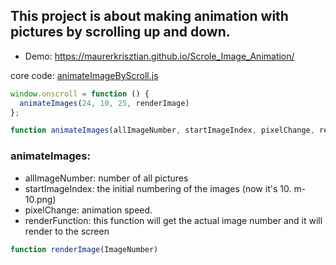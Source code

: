 ##  This project is about making animation with pictures by scrolling up and down.

* Demo: https://maurerkrisztian.github.io/Scrole_Image_Animation/

core code: [animateImageByScroll.js](animateImageByScroll.js)

```javascript
window.onscroll = function () {
  animateImages(24, 10, 25, renderImage)
};
```

```javascript
function animateImages(allImageNumber, startImageIndex, pixelChange, renderFunction)
```
### animateImages:
* allImageNumber: number of all pictures
* startImageIndex: the initial numbering of the images (now it's 10. m-10.png)
* pixelChange:  animation speed.
* renderFunction: this function will get the actual image number and it will render to the screen

```javascript
function renderImage(ImageNumber)
```
